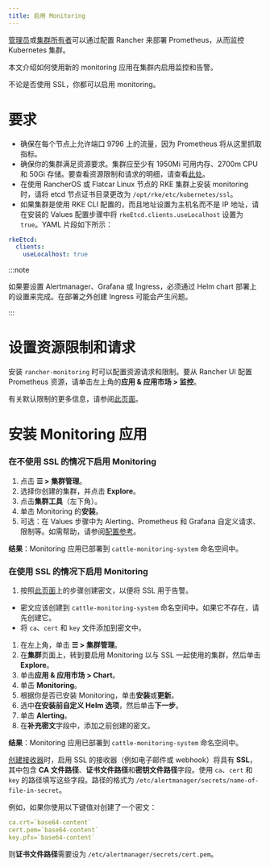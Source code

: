 ```yaml
---
title: 启用 Monitoring
---
```


[管理员](../../new-user-guides/authentication-permissions-and-global-configuration/manage-role-based-access-control-rbac/global-permissions.md)或[集群所有者](../../new-user-guides/authentication-permissions-and-global-configuration/manage-role-based-access-control-rbac/cluster-and-project-roles.md#集群角色)可以通过配置 Rancher 来部署 Prometheus，从而监控 Kubernetes 集群。

本文介绍如何使用新的 monitoring 应用在集群内启用监控和告警。

不论是否使用 SSL，你都可以启用 monitoring。

# 要求

- 确保在每个节点上允许端口 9796 上的流量，因为 Prometheus 将从这里抓取指标。
- 确保你的集群满足资源要求。集群应至少有 1950Mi 可用内存、2700m CPU 和 50Gi 存储。要查看资源限制和请求的明细，请查看[此处](../../../reference-guides/monitoring-v2-configuration/helm-chart-options.md#配置资源限制和请求)。
- 在使用 RancherOS 或 Flatcar Linux 节点的 RKE 集群上安装 monitoring 时，请将 etcd 节点证书目录更改为 `/opt/rke/etc/kubernetes/ssl`。
- 如果集群是使用 RKE CLI 配置的，而且地址设置为主机名而不是 IP 地址，请在安装的 Values 配置步骤中将 `rkeEtcd.clients.useLocalhost` 设置为 `true`。YAML 片段如下所示：

```yaml
rkeEtcd:
  clients:
    useLocalhost: true
```

:::note

如果要设置 Alertmanager、Grafana 或 Ingress，必须通过 Helm chart 部署上的设置来完成。在部署之外创建 Ingress 可能会产生问题。

:::

# 设置资源限制和请求

安装 `rancher-monitoring` 时可以配置资源请求和限制。要从 Rancher UI 配置 Prometheus 资源，请单击左上角的**应用 & 应用市场 > 监控**。

有关默认限制的更多信息，请参阅[此页面](../../../reference-guides/monitoring-v2-configuration/helm-chart-options.md#配置资源限制和请求)。

# 安装 Monitoring 应用

### 在不使用 SSL 的情况下启用 Monitoring

1. 点击 **☰ > 集群管理**。
1. 选择你创建的集群，并点击 **Explore**。
1. 点击**集群工具**（左下角）。
1. 单击 Monitoring 的**安装**。
1. 可选：在 Values 步骤中为 Alerting、Prometheus 和 Grafana 自定义请求、限制等。如需帮助，请参阅[配置参考](../../../reference-guides/monitoring-v2-configuration/helm-chart-options.md)。

**结果**：Monitoring 应用已部署到 `cattle-monitoring-system` 命名空间中。

### 在使用 SSL 的情况下启用 Monitoring

1. 按照[此页面](../../new-user-guides/kubernetes-resources-setup/secrets.md)上的步骤创建密文，以便将 SSL 用于告警。
- 密文应该创建到 `cattle-monitoring-system` 命名空间中。如果它不存在，请先创建它。
- 将 `ca`、`cert` 和 `key` 文件添加到密文中。
1. 在左上角，单击 **☰ > 集群管理**。
1. 在**集群**页面上，转到要启用 Monitoring 以与 SSL 一起使用的集群，然后单击 **Explore**。
1. 单击**应用 & 应用市场 > Chart**。
1. 单击 **Monitoring**。
1. 根据你是否已安装 Monitoring，单击**安装**或**更新**。
1. 选中**在安装前自定义 Helm 选项**，然后单击**下一步**。
1. 单击 **Alerting**。
1. 在**补充密文**字段中，添加之前创建的密文。

**结果**：Monitoring 应用已部署到 `cattle-monitoring-system` 命名空间中。

[创建接收器](../monitoring-v2-configuration-guides/advanced-configuration/alertmanager.md#在-rancher-ui-中创建接收器)时，启用 SSL 的接收器（例如电子邮件或 webhook）将具有 **SSL**，其中包含 **CA 文件路径**、**证书文件路径**和**密钥文件路径**字段。使用 `ca`、`cert` 和 `key` 的路径填写这些字段。路径的格式为 `/etc/alertmanager/secrets/name-of-file-in-secret`。

例如，如果你使用以下键值对创建了一个密文：

```yaml
ca.crt=`base64-content`
cert.pem=`base64-content`
key.pfx=`base64-content`
```

则**证书文件路径**需要设为 `/etc/alertmanager/secrets/cert.pem`。

